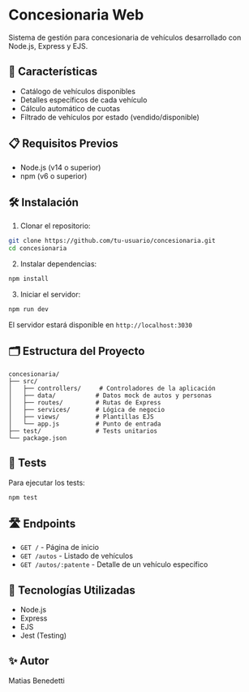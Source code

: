 # Concesionaria Web

Sistema de gestión para concesionaria de vehículos desarrollado con Node.js, Express y EJS.

## 🚀 Características

- Catálogo de vehículos disponibles
- Detalles específicos de cada vehículo
- Cálculo automático de cuotas
- Filtrado de vehículos por estado (vendido/disponible)

## 📋 Requisitos Previos

- Node.js (v14 o superior)
- npm (v6 o superior)

## 🛠️ Instalación

1. Clonar el repositorio:
```bash
git clone https://github.com/tu-usuario/concesionaria.git
cd concesionaria
```

2. Instalar dependencias:
```bash
npm install
```

3. Iniciar el servidor:
```bash
npm run dev
```

El servidor estará disponible en `http://localhost:3030`

## 🗂️ Estructura del Proyecto

```
concesionaria/
├── src/
│   ├── controllers/     # Controladores de la aplicación
│   ├── data/           # Datos mock de autos y personas
│   ├── routes/         # Rutas de Express
│   ├── services/       # Lógica de negocio
│   ├── views/          # Plantillas EJS
│   └── app.js          # Punto de entrada
├── test/               # Tests unitarios
└── package.json
```

## 🧪 Tests

Para ejecutar los tests:
```bash
npm test
```

## 🛣️ Endpoints

- `GET /` - Página de inicio
- `GET /autos` - Listado de vehículos
- `GET /autos/:patente` - Detalle de un vehículo específico

## 🔧 Tecnologías Utilizadas

- Node.js
- Express
- EJS
- Jest (Testing)

## ✨ Autor

Matias Benedetti
